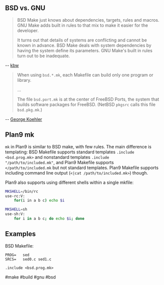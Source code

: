 ## BSD vs. GNU

> BSD Make just knows about dependencies, targets, rules and macros.
> GNU Make adds built in rules to that mix to make it easier for the developer.
>
> It turns out that details of systems are conflicting and cannot be known in advance.
> BSD Make deals with system dependencies by having the system define its parameters.
> GNU Make's built in rules turn out to be inadequate.

-- [kbw](http://www.cplusplus.com/articles/jTbCpfjN/)

> When using `bsd.*.mk`, each Makefile can build only one program or library.
>
> ...
>
> The file `bsd.port.mk` is at the center of FreeBSD Ports,
> the system that builds software packages for FreeBSD.
> (NetBSD `pkgsrc` calls this file `bsd.pkg.mk`.)

-- [George Koehler](https://stackoverflow.com/questions/2131219/merits-of-bmake/25152244)

## Plan9 mk

`mk` in Plan9 is similar to BSD make, with few rules.
The main difference is templating:
BSD Makefile supports standard templates `.include <bsd.prog.mk>`
and nonstandard templates `.include "/path/to/included.mk"`,
and Plan9 Makefile supports `</path/to/included.mk`
but not standard templates.
Plan9 Makefile supports including command line output (`<|cat /path/to/included.mk>`) though.

Plan9 also supports using different shells within a single mkfile:

```sh
MKSHELL=/bin/rc
use-rc:V:
    for(i in a b c) echo $i

MKSHELL=sh
use-sh:V:
    for i in a b c; do echo $i; done
```

## Examples

BSD Makefile:

```make
PROG=   sed
SRCS=   sed0.c sed1.c

.include <bsd.prog.mk>
```

#make #build #gnu #bsd

